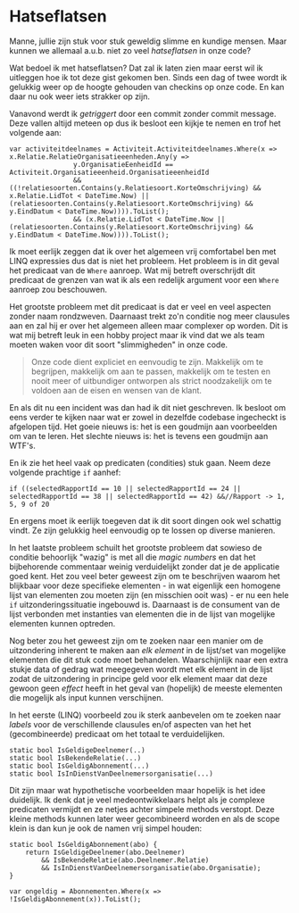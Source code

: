# Hatseflatsen
Manne, jullie zijn stuk voor stuk geweldig slimme en kundige mensen. Maar kunnen we allemaal a.u.b. niet zo veel *hatseflatsen* in onze code?

Wat bedoel ik met hatseflatsen? Dat zal ik laten zien maar eerst wil ik uitleggen hoe ik tot deze gist gekomen ben. Sinds een dag of twee wordt ik gelukkig weer op de hoogte gehouden van checkins op onze code. En kan daar nu ook weer iets strakker op zijn.

Vanavond werdt ik *getriggert* door een commit zonder commit message. Deze vallen altijd meteen op dus ik besloot een kijkje te nemen en trof het volgende aan:

    var activiteitdeelnames = Activiteit.Activiteitdeelnames.Where(x => x.Relatie.RelatieOrganisatieeenheden.Any(y =>
                    y.OrganisatieEenheidId == Activiteit.Organisatieeenheid.OrganisatieeenheidId
                    && ((!relatiesoorten.Contains(y.Relatiesoort.KorteOmschrijving) && x.Relatie.LidTot < DateTime.Now) || (relatiesoorten.Contains(y.Relatiesoort.KorteOmschrijving) && y.EindDatum < DateTime.Now)))).ToList();
                    && (x.Relatie.LidTot < DateTime.Now || (relatiesoorten.Contains(y.Relatiesoort.KorteOmschrijving) && y.EindDatum < DateTime.Now)))).ToList();

Ik moet eerlijk zeggen dat ik over het algemeen vrij comfortabel ben met LINQ expressies dus dat is niet het probleem. Het probleem is in dit geval het predicaat van de `Where` aanroep. Wat mij betreft overschrijdt dit predicaat de grenzen van wat ik als een redelijk argument voor een `Where` aanroep zou beschouwen.

Het grootste probleem met dit predicaat is dat er veel en veel aspecten zonder naam rondzweven. Daarnaast trekt zo'n conditie nog meer clausules aan en zal hij er over het algemeen alleen maar complexer op worden. Dit is wat mij betreft leuk in een hobby project maar ik vind dat we als team moeten waken voor dit soort "slimmigheden" in onze code.

> Onze code dient expliciet en eenvoudig te zijn. Makkelijk om te begrijpen, makkelijk om aan te passen, makkelijk om te testen en nooit meer of uitbundiger ontworpen als strict noodzakelijk om te voldoen aan de eisen en wensen van de klant.

En als dit nu een incident was dan had ik dit niet geschreven. Ik besloot om eens verder te kijken naar wat er zowel in dezelfde codebase ingecheckt is afgelopen tijd. Het goeie nieuws is: het is een goudmijn aan voorbeelden om van te leren. Het slechte nieuws is: het is tevens een goudmijn aan WTF's.

En ik zie het heel vaak op predicaten (condities) stuk gaan. Neem deze volgende prachtige `if` aanhef:

    if ((selectedRapportId == 10 || selectedRapportId == 24 || selectedRapportId == 38 || selectedRapportId == 42) &&//Rapport -> 1, 5, 9 of 20

En ergens moet ik eerlijk toegeven dat ik dit soort dingen ook wel schattig vindt. Ze zijn gelukkig heel eenvoudig op te lossen op diverse manieren. 

In het laatste probleem schuilt het grootste probleem dat sowieso de conditie behoorlijk "wazig" is met all die *magic numbers* en dat het bijbehorende commentaar weinig verduidelijkt zonder dat je de applicatie goed kent. Het zou veel beter geweest zijn om te beschrijven waarom het blijkbaar voor deze specifieke elementen - in wat eigenlijk een homogene lijst van elementen zou moeten zijn (en misschien ooit was) - er nu een hele `if` uitzonderingssituatie ingebouwd is. Daarnaast is de consument van de lijst verbonden met instanties van elementen die in de lijst van mogelijke elementen kunnen optreden.

Nog beter zou het geweest zijn om te zoeken naar een manier om de uitzondering inherent te maken aan *elk element* in de lijst/set van mogelijke elementen die dit stuk code moet behandelen. Waarschijnlijk naar een extra stukje data of gedrag wat meegegeven wordt met elk element in de lijst zodat de uitzondering in principe geld voor elk element maar dat deze gewoon geen *effect* heeft in het geval van (hopelijk) de meeste elementen die mogelijk als input kunnen verschijnen. 

In het eerste (LINQ) voorbeeld zou ik sterk aanbevelen om te zoeken naar *labels* voor de verschillende clausules en/of aspecten van het het (gecombineerde) predicaat om het totaal te verduidelijken.

    static bool IsGeldigeDeelnemer(..)
    static bool IsBekendeRelatie(...)
    static bool IsGeldigAbonnement(...)
    static bool IsInDienstVanDeelnemersorganisatie(...)

Dit zijn maar wat hypothetische voorbeelden maar hopelijk is het idee duidelijk. Ik denk dat je veel medeontwikkelaars helpt als je complexe predicaten vermijdt en ze netjes achter simpele methods verstopt. Deze kleine methods kunnen later weer gecombineerd worden en als de scope klein is dan kun je ook de namen vrij simpel houden:

    static bool IsGeldigAbonnement(abo) {
        return IsGeldigeDeelnemer(abo.Deelnemer) 
            && IsBekendeRelatie(abo.Deelnemer.Relatie)
            && IsInDienstVanDeelnemersorganisatie(abo.Organisatie);
    }

    var ongeldig = Abonnementen.Where(x => !IsGeldigAbonnement(x)).ToList();

